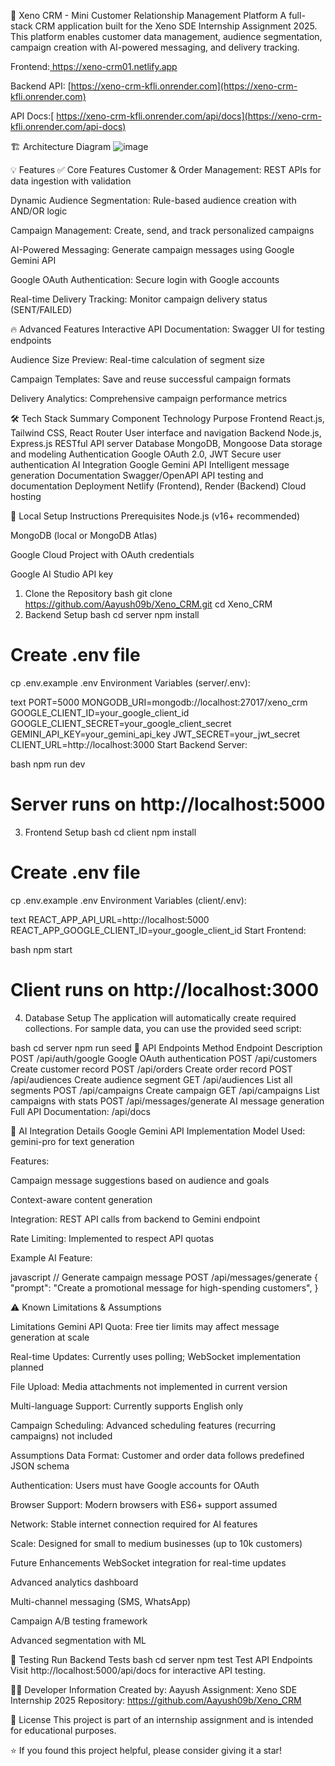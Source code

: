 🚀 Xeno CRM - Mini Customer Relationship Management Platform
A full-stack CRM application built for the Xeno SDE Internship Assignment 2025. This platform enables customer data management, audience segmentation, campaign creation with AI-powered messaging, and delivery tracking.

Frontend:[ https://xeno-crm01.netlify.app
](https://xeno-crm01.netlify.app/)

Backend API: [https://xeno-crm-kfli.onrender.com](https://xeno-crm-kfli.onrender.com)

API Docs:[ https://xeno-crm-kfli.onrender.com/api/docs](https://xeno-crm-kfli.onrender.com/api-docs)


🏗️ Architecture Diagram
![image](https://github.com/user-attachments/assets/c572b21d-0deb-4fe6-97f8-3e0c63d3c7a9)



💡 Features
✅ Core Features
Customer & Order Management: REST APIs for data ingestion with validation

Dynamic Audience Segmentation: Rule-based audience creation with AND/OR logic

Campaign Management: Create, send, and track personalized campaigns

AI-Powered Messaging: Generate campaign messages using Google Gemini API

Google OAuth Authentication: Secure login with Google accounts

Real-time Delivery Tracking: Monitor campaign delivery status (SENT/FAILED)


🔥 Advanced Features
Interactive API Documentation: Swagger UI for testing endpoints

Audience Size Preview: Real-time calculation of segment size

Campaign Templates: Save and reuse successful campaign formats

Delivery Analytics: Comprehensive campaign performance metrics



🛠️ Tech Stack Summary
Component	Technology	Purpose
Frontend	React.js, Tailwind CSS, React Router	User interface and navigation
Backend	Node.js, Express.js	RESTful API server
Database	MongoDB, Mongoose	Data storage and modeling
Authentication	Google OAuth 2.0, JWT	Secure user authentication
AI Integration	Google Gemini API	Intelligent message generation
Documentation	Swagger/OpenAPI	API testing and documentation
Deployment	Netlify (Frontend), Render (Backend)	Cloud hosting



🚀 Local Setup Instructions
Prerequisites
Node.js (v16+ recommended)

MongoDB (local or MongoDB Atlas)

Google Cloud Project with OAuth credentials

Google AI Studio API key

1. Clone the Repository
bash
git clone https://github.com/Aayush09b/Xeno_CRM.git
cd Xeno_CRM
2. Backend Setup
bash
cd server
npm install

# Create .env file
cp .env.example .env
Environment Variables (server/.env):

text
PORT=5000
MONGODB_URI=mongodb://localhost:27017/xeno_crm
GOOGLE_CLIENT_ID=your_google_client_id
GOOGLE_CLIENT_SECRET=your_google_client_secret
GEMINI_API_KEY=your_gemini_api_key
JWT_SECRET=your_jwt_secret
CLIENT_URL=http://localhost:3000
Start Backend Server:

bash
npm run dev
# Server runs on http://localhost:5000
3. Frontend Setup
bash
cd client
npm install

# Create .env file
cp .env.example .env
Environment Variables (client/.env):

text
REACT_APP_API_URL=http://localhost:5000
REACT_APP_GOOGLE_CLIENT_ID=your_google_client_id
Start Frontend:

bash
npm start
# Client runs on http://localhost:3000
4. Database Setup
The application will automatically create required collections. For sample data, you can use the provided seed script:

bash
cd server
npm run seed
📡 API Endpoints
Method	Endpoint	Description
POST	/api/auth/google	Google OAuth authentication
POST	/api/customers	Create customer record
POST	/api/orders	Create order record
POST	/api/audiences	Create audience segment
GET	/api/audiences	List all segments
POST	/api/campaigns	Create campaign
GET	/api/campaigns	List campaigns with stats
POST	/api/messages/generate	AI message generation
Full API Documentation: /api/docs

🤖 AI Integration Details
Google Gemini API Implementation
Model Used: gemini-pro for text generation

Features:

Campaign message suggestions based on audience and goals

Context-aware content generation

Integration: REST API calls from backend to Gemini endpoint

Rate Limiting: Implemented to respect API quotas

Example AI Feature:

javascript
// Generate campaign message
POST /api/messages/generate
{
  "prompt": "Create a promotional message for high-spending customers",
}



⚠️ Known Limitations & Assumptions

Limitations
Gemini API Quota: Free tier limits may affect message generation at scale

Real-time Updates: Currently uses polling; WebSocket implementation planned

File Upload: Media attachments not implemented in current version

Multi-language Support: Currently supports English only

Campaign Scheduling: Advanced scheduling features (recurring campaigns) not included


Assumptions
Data Format: Customer and order data follows predefined JSON schema

Authentication: Users must have Google accounts for OAuth

Browser Support: Modern browsers with ES6+ support assumed

Network: Stable internet connection required for AI features

Scale: Designed for small to medium businesses (up to 10k customers)


Future Enhancements
 WebSocket integration for real-time updates

 Advanced analytics dashboard

 Multi-channel messaging (SMS, WhatsApp)

 Campaign A/B testing framework

 Advanced segmentation with ML



🧪 Testing
Run Backend Tests
bash
cd server
npm test
Test API Endpoints
Visit http://localhost:5000/api/docs for interactive API testing.


👨‍💻 Developer Information
Created by: Aayush
Assignment: Xeno SDE Internship 2025
Repository: https://github.com/Aayush09b/Xeno_CRM

📄 License
This project is part of an internship assignment and is intended for educational purposes.

⭐ If you found this project helpful, please consider giving it a star!
